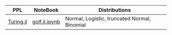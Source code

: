 
| PPL | NoteBook | Distributions |
|-|-|-| 
| [Turing.jl](https://turinglang.org/) | [golf.jl.ipynb](golf.jl.ipynb) | Normal, Logistic, truncated Normal, Binomial |

